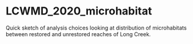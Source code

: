 # LCWMD_2020_microhabitat
Quick sketch of analysis choices looking at distribution of microhabitats between restored and unrestored reaches of Long Creek.
